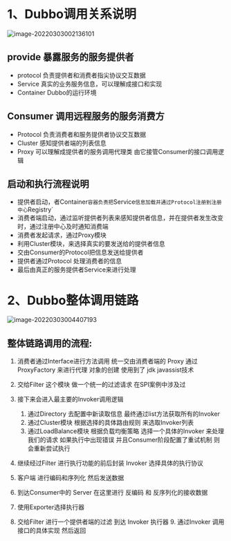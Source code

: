 # 1、Dubbo调用关系说明

![image-20220303002136101](https://cdn.wuzx.cool/image-20220303002136101.png)

## provide 暴露服务的服务提供者

+ protocol 负责提供者和消费者指尖协议交互数据
+ Service 真实的业务服务信息，可以理解成接口和实现
+ Container Dubbo的运行环境

## Consumer 调用远程服务的服务消费方

+ Protocol 负责消费者和服务提供者协议交互数据
+ Cluster 感知提供者端的列表信息
+ Proxy 可以理解成提供者的服务调用代理类 由它接管Consumer的接口调用逻辑

## 启动和执行流程说明

+ 提供者启动，者Container`容器负责把`Service`信息加载并通过Protocol注册到注册中心`Registry`
+ 消费者端启动，通过监听提供者列表来感知提供者信息，并在提供者发生改变时，通过注册中心及时通知消费端
+ 消费者发起请求，通过Proxy模块
+ 利用Cluster模块，来选择真实的要发送给的提供者信息
+ 交由Consumer的Protocol把信息发送给提供者
+ 提供者通过Protocol 处理消费者的信息
+ 最后由真正的服务提供者Service来进行处理

# 2、Dubbo整体调用链路

![image-20220303004407193](https://cdn.wuzx.cool/image-20220303004407193.png)

## 整体链路调用的流程:

1. 消费者通过Interface进行方法调用 统一交由消费者端的 Proxy 通过ProxyFactory 来进行代理 对象的创建 使用到了 jdk javassist技术
2. 交给Filter 这个模块 做一个统一的过滤请求 在SPI案例中涉及过 
3. 接下来会进入最主要的Invoker调用逻辑
   1. 通过Directory 去配置中新读取信息 最终通过list方法获取所有的Invoker 
   2. 通过Cluster模块 根据选择的具体路由规则 来选取Invoker列表 
   3. 通过LoadBalance模块 根据负载均衡策略 选择一个具体的Invoker 来处理我们的请求 如果执行中出现错误 并且Consumer阶段配置了重试机制 则会重新尝试执行

4. 继续经过Filter 进行执行功能的前后封装 Invoker 选择具体的执行协议 
5. 客户端 进行编码和序列化 然后发送数据
6.  到达Consumer中的 Server 在这里进行 反编码 和 反序列化的接收数据 
7. 使用Exporter选择执行器
8. 交给Filter 进行一个提供者端的过滤 到达 Invoker 执行器 9. 通过Invoker 调用接口的具体实现 然后返回